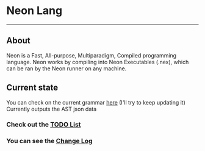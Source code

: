 # Neon Lang
---

## About
Neon is a Fast, All-purpose, Multiparadigm, Compiled programming language. 
Neon works by compiling into Neon Executables (.nex), which can be ran by the Neon runner on any machine.

## Current state
You can check on the current grammar [here](syntax/current.syn) (I'll try to keep updating it) \
Currently outputs the AST json data

### Check out the [TODO List](TODO.md)
### You can see the [Change Log](CHANGELOG.md)

